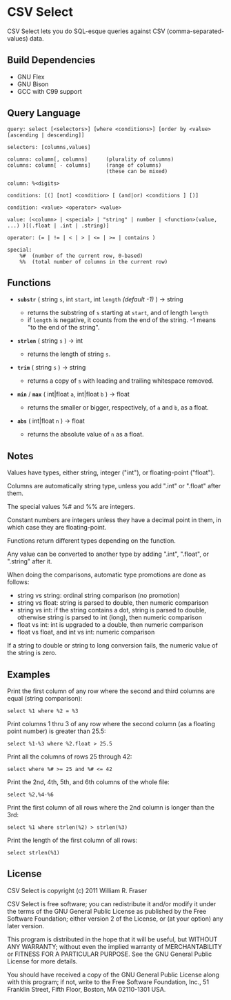 CSV Select
==========

CSV Select lets you do SQL-esque queries against CSV (comma-separated-values)
data.

Build Dependencies
------------------

* GNU Flex
* GNU Bison
* GCC with C99 support

Query Language
--------------

    query: select [<selectors>] [where <conditions>] [order by <value> [ascending | descending]]

    selectors: [columns,values]

    columns: column[, columns]      (plurality of columns)
    columns: column[ - columns]     (range of columns)
                                    (these can be mixed)

    column: %<digits>

    conditions: [(] [not] <condition> [ (and|or) <conditions ] [)]

    condition: <value> <operator> <value>

    value: (<column> | <special> | "string" | number | <function>(value, ...) )[(.float | .int | .string)]

    operator: (= | != | < | > | <= | >= | contains )

    special:
        %#  (number of the current row, 0-based)
        %%  (total number of columns in the current row)

Functions
---------

* **`substr`** ( string `s`, int `start`, int `length` *(default -1)* ) -> string
    * returns the substring of `s` starting at `start`, and of length `length`
    * if `length` is negative, it counts from the end of the string. -1 means "to the end of the string".

* **`strlen`** ( string `s` ) -> int
    * returns the length of string `s`.

* **`trim`** ( string `s` ) -> string
    * returns a copy of `s` with leading and trailing whitespace removed.

* **`min`** / **`max`** ( int|float `a`, int|float `b` ) -> float
    * returns the smaller or bigger, respectively, of `a` and `b`, as a float.

* **`abs`** ( int|float `n` ) -> float
    * returns the absolute value of `n` as a float.

Notes
-----

Values have types, either string, integer ("int"), or floating-point ("float").

Columns are automatically string type, unless you add ".int" or ".float" after them.

The special values %# and %% are integers.

Constant numbers are integers unless they have a decimal point in them, in which case they are floating-point.

Functions return different types depending on the function.

Any value can be converted to another type by adding ".int", ".float", or ".string" after it.

When doing the comparisons, automatic type promotions are done as follows:

* string vs string: ordinal string comparison (no promotion)
* string vs float: string is parsed to double, then numeric comparison
* string vs int: if the string contains a dot, string is parsed to double, otherwise string is parsed to int (long), then numeric comparison
* float vs int: int is upgraded to a double, then numeric comparison
* float vs float, and int vs int: numeric comparison

If a string to double or string to long conversion fails, the numeric value of the string is zero.

Examples
--------

Print the first column of any row where the second and third columns are equal (string comparison):

    select %1 where %2 = %3

Print columns 1 thru 3 of any row where the second column (as a floating point number) is greater than 25.5:

    select %1-%3 where %2.float > 25.5

Print all the columns of rows 25 through 42:

    select where %# >= 25 and %# <= 42

Print the 2nd, 4th, 5th, and 6th columns of the whole file:
    
    select %2,%4-%6

Print the first column of all rows where the 2nd column is longer than the 3rd:

    select %1 where strlen(%2) > strlen(%3)

Print the length of the first column of all rows:

    select strlen(%1)

License
-------

CSV Select is copyright (c) 2011 William R. Fraser

CSV Select is free software; you can redistribute it and/or modify it under the terms of the GNU General Public License as published by the Free Software Foundation; either version 2 of the License, or (at your option) any later version.

This program is distributed in the hope that it will be useful, but WITHOUT ANY WARRANTY; without even the implied warranty of MERCHANTABILITY or FITNESS FOR A PARTICULAR PURPOSE.
See the GNU General Public License for more details.

You should have received a copy of the GNU General Public License along with this program; if not, write to the Free Software Foundation, Inc., 51 Franklin Street, Fifth Floor, Boston, MA 02110-1301 USA.
